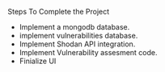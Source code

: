 Steps To Complete the Project

- Implement a mongodb database.
- implement vulnerabilities database.
- Implement Shodan API integration.
- Implement Vulnerability assesment code.
- Finialize UI

